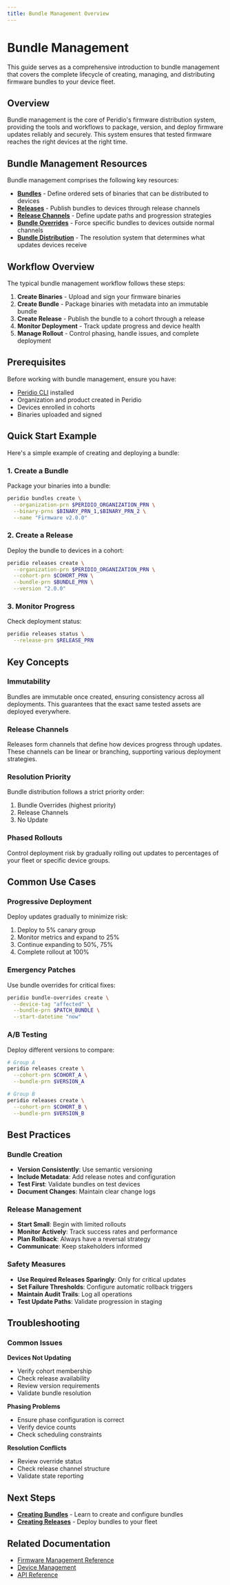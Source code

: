 ```yaml
---
title: Bundle Management Overview
---
```


# Bundle Management

This guide serves as a comprehensive introduction to bundle management that covers the complete lifecycle of creating, managing, and distributing firmware bundles to your device fleet.

## Overview

Bundle management is the core of Peridio's firmware distribution system, providing the tools and workflows to package, version, and deploy firmware updates reliably and securely. This system ensures that tested firmware reaches the right devices at the right time.

## Bundle Management Resources

Bundle management comprises the following key resources:

- **[Bundles](/dev-center/peridio-core/firmware-management/bundles)** - Define ordered sets of binaries that can be distributed to devices
- **[Releases](/dev-center/peridio-core/firmware-management/releases)** - Publish bundles to devices through release channels
- **[Release Channels](/dev-center/peridio-core/firmware-management/release-channels)** - Define update paths and progression strategies
- **[Bundle Overrides](/dev-center/peridio-core/firmware-management/bundle-overrides)** - Force specific bundles to devices outside normal channels
- **[Bundle Distribution](/dev-center/peridio-core/firmware-management/bundle-distribution)** - The resolution system that determines what updates devices receive

## Workflow Overview

The typical bundle management workflow follows these steps:

1. **Create Binaries** - Upload and sign your firmware binaries
2. **Create Bundle** - Package binaries with metadata into an immutable bundle
3. **Create Release** - Publish the bundle to a cohort through a release
4. **Monitor Deployment** - Track update progress and device health
5. **Manage Rollout** - Control phasing, handle issues, and complete deployment

## Prerequisites

Before working with bundle management, ensure you have:

- [Peridio CLI](https://github.com/peridio/morel/releases) installed
- Organization and product created in Peridio
- Devices enrolled in cohorts
- Binaries uploaded and signed

## Quick Start Example

Here's a simple example of creating and deploying a bundle:

### 1. Create a Bundle

Package your binaries into a bundle:

```bash
peridio bundles create \
  --organization-prn $PERIDIO_ORGANIZATION_PRN \
  --binary-prns $BINARY_PRN_1,$BINARY_PRN_2 \
  --name "Firmware v2.0.0"
```

### 2. Create a Release

Deploy the bundle to devices in a cohort:

```bash
peridio releases create \
  --organization-prn $PERIDIO_ORGANIZATION_PRN \
  --cohort-prn $COHORT_PRN \
  --bundle-prn $BUNDLE_PRN \
  --version "2.0.0"
```

### 3. Monitor Progress

Check deployment status:

```bash
peridio releases status \
  --release-prn $RELEASE_PRN
```

## Key Concepts

### Immutability

Bundles are immutable once created, ensuring consistency across all deployments. This guarantees that the exact same tested assets are deployed everywhere.

### Release Channels

Releases form channels that define how devices progress through updates. These channels can be linear or branching, supporting various deployment strategies.

### Resolution Priority

Bundle distribution follows a strict priority order:
1. Bundle Overrides (highest priority)
2. Release Channels
3. No Update

### Phased Rollouts

Control deployment risk by gradually rolling out updates to percentages of your fleet or specific device groups.

## Common Use Cases

### Progressive Deployment

Deploy updates gradually to minimize risk:

1. Deploy to 5% canary group
2. Monitor metrics and expand to 25%
3. Continue expanding to 50%, 75%
4. Complete rollout at 100%

### Emergency Patches

Use bundle overrides for critical fixes:

```bash
peridio bundle-overrides create \
  --device-tag "affected" \
  --bundle-prn $PATCH_BUNDLE \
  --start-datetime "now"
```

### A/B Testing

Deploy different versions to compare:

```bash
# Group A
peridio releases create \
  --cohort-prn $COHORT_A \
  --bundle-prn $VERSION_A

# Group B  
peridio releases create \
  --cohort-prn $COHORT_B \
  --bundle-prn $VERSION_B
```

## Best Practices

### Bundle Creation

- **Version Consistently**: Use semantic versioning
- **Include Metadata**: Add release notes and configuration
- **Test First**: Validate bundles on test devices
- **Document Changes**: Maintain clear change logs

### Release Management

- **Start Small**: Begin with limited rollouts
- **Monitor Actively**: Track success rates and performance
- **Plan Rollback**: Always have a reversal strategy
- **Communicate**: Keep stakeholders informed

### Safety Measures

- **Use Required Releases Sparingly**: Only for critical updates
- **Set Failure Thresholds**: Configure automatic rollback triggers
- **Maintain Audit Trails**: Log all operations
- **Test Update Paths**: Validate progression in staging

## Troubleshooting

### Common Issues

**Devices Not Updating**
- Verify cohort membership
- Check release availability
- Review version requirements
- Validate bundle resolution

**Phasing Problems**
- Ensure phase configuration is correct
- Verify device counts
- Check scheduling constraints

**Resolution Conflicts**
- Review override status
- Check release channel structure
- Validate state reporting

## Next Steps

- **[Creating Bundles](creating-bundles)** - Learn to create and configure bundles
- **[Creating Releases](creating-releases)** - Deploy bundles to your fleet

## Related Documentation

- [Firmware Management Reference](/dev-center/peridio-core/firmware-management/overview)
- [Device Management](/dev-center/peridio-core/device-management/overview)
- [API Reference](/admin-api#bundles)